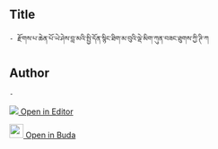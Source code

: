 ## Title
	- རྫོགས་པ་ཆེན་པོ་ཡེ་ཤེས་བླ་མའི་སྤྱི་དོན་སྙིང་ཐིག་མ་བུའི་ལྡེ་མིག་ཀུན་བཟང་ཐུགས་ཀྱི་ཊི་ཀ

## Author
	- 



[<img src="https://img.icons8.com/color/25/000000/edit-property.png"> Open in Editor](http://editor.openpecha.org/P000420)

[<img width="25" src="https://library.bdrc.io/icons/BUDA-small.svg"> Open in Buda](https://library.bdrc.io/show/bdr:IE0OPP000420)
